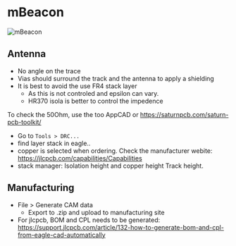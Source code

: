 # mBeacon

![mBeacon](https://user-images.githubusercontent.com/6117941/149801395-7b9b518f-e8e5-4a0f-bdd4-b65dddf09a8f.jpg)

## Antenna

- No angle on the trace
- Vias should surround the track and the antenna to apply a shielding
- It is best to avoid the use FR4 stack layer
  - As this is not controled and epsilon can vary. 
  - HR370 isola is better to control the impedence

To check the 50Ohm, use the too AppCAD or https://saturnpcb.com/saturn-pcb-toolkit/
- Go to `Tools > DRC...` 
- find layer stack in eagle..
- copper is selected when ordering. Check the manufacturer webite: https://jlcpcb.com/capabilities/Capabilities
- stack manager: Isolation height and copper height Track height.

## Manufacturing

- File > Generate CAM data
  - Export to .zip and upload to manufacturing site
- For jlcpcb, BOM and CPL needs to be generated: https://support.jlcpcb.com/article/132-how-to-generate-bom-and-cpl-from-eagle-cad-automatically
